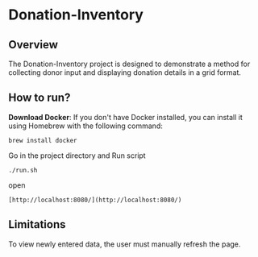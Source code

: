 # Donation-Inventory

## Overview
The Donation-Inventory project is designed to demonstrate a method for collecting donor input and displaying donation details in a grid format.

## How to run?

**Download Docker**: If you don't have Docker installed, you can install it using Homebrew with the following command:
```
brew install docker
```

Go in the project directory and Run script  
```
./run.sh
```

open 
```
[http://localhost:8080/](http://localhost:8080/)
```

## Limitations
To view newly entered data, the user must manually refresh the page.
